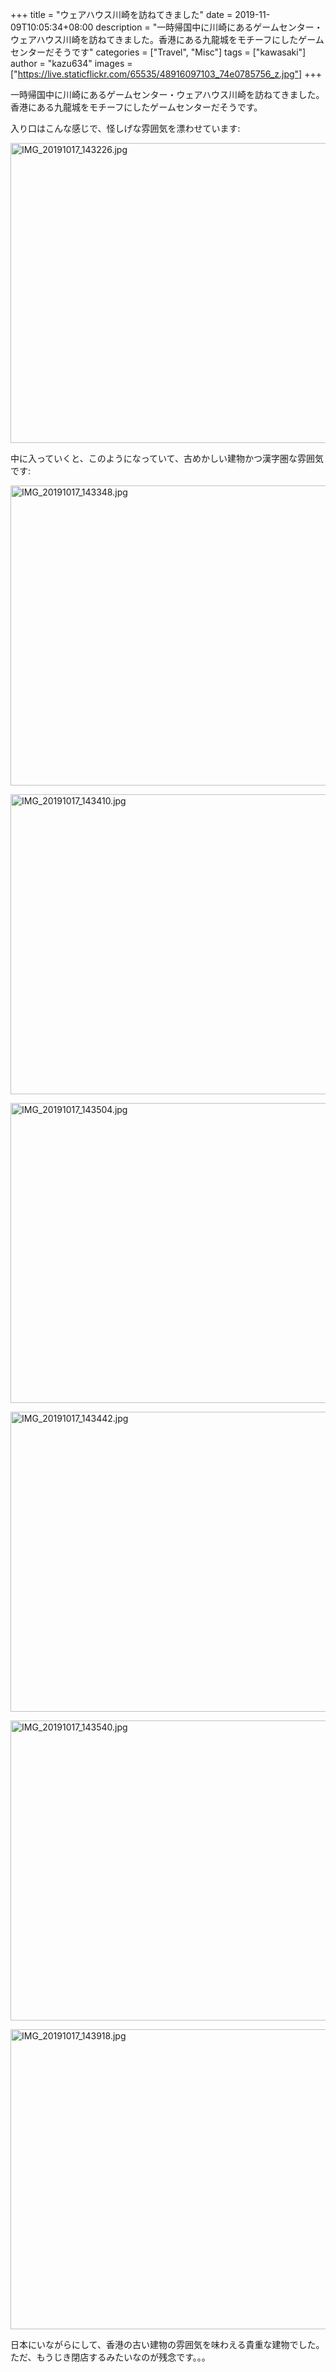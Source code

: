 +++
title = "ウェアハウス川崎を訪ねてきました"
date = 2019-11-09T10:05:34+08:00
description = "一時帰国中に川崎にあるゲームセンター・ウェアハウス川崎を訪ねてきました。香港にある九龍城をモチーフにしたゲームセンターだそうです"
categories = ["Travel", "Misc"]
tags = ["kawasaki"]
author = "kazu634"
images = ["https://live.staticflickr.com/65535/48916097103_74e0785756_z.jpg"]
+++

一時帰国中に川崎にあるゲームセンター・ウェアハウス川崎を訪ねてきました。香港にある九龍城をモチーフにしたゲームセンターだそうです。

入り口はこんな感じで、怪しげな雰囲気を漂わせています:

<a data-flickr-embed="true" href="https://www.flickr.com/photos/42332031@N02/48916828452/in/album-72157711385285711/" title="IMG_20191017_143226.jpg"><img src="https://live.staticflickr.com/65535/48916828452_7d77f383af_z.jpg" width="640" height="480" alt="IMG_20191017_143226.jpg"></a><script async src="//embedr.flickr.com/assets/client-code.js" charset="utf-8"></script>

中に入っていくと、このようになっていて、古めかしい建物かつ漢字圏な雰囲気です:

<a data-flickr-embed="true" href="https://www.flickr.com/photos/42332031@N02/48916625021/in/album-72157711385285711/" title="IMG_20191017_143348.jpg"><img src="https://live.staticflickr.com/65535/48916625021_ef36375d89_z.jpg" width="640" height="480" alt="IMG_20191017_143348.jpg"></a><script async src="//embedr.flickr.com/assets/client-code.js" charset="utf-8"></script>

<a data-flickr-embed="true" href="https://www.flickr.com/photos/42332031@N02/48916096233/in/album-72157711385285711/" title="IMG_20191017_143410.jpg"><img src="https://live.staticflickr.com/65535/48916096233_1b47a4873e_z.jpg" width="640" height="480" alt="IMG_20191017_143410.jpg"></a><script async src="//embedr.flickr.com/assets/client-code.js" charset="utf-8"></script>

<a data-flickr-embed="true" href="https://www.flickr.com/photos/42332031@N02/48916097103/in/album-72157711385285711/" title="IMG_20191017_143504.jpg"><img src="https://live.staticflickr.com/65535/48916097103_74e0785756_z.jpg" width="640" height="480" alt="IMG_20191017_143504.jpg"></a><script async src="//embedr.flickr.com/assets/client-code.js" charset="utf-8"></script>

<a data-flickr-embed="true" href="https://www.flickr.com/photos/42332031@N02/48916096823/in/album-72157711385285711/" title="IMG_20191017_143442.jpg"><img src="https://live.staticflickr.com/65535/48916096823_878537f0de_z.jpg" width="640" height="480" alt="IMG_20191017_143442.jpg"></a><script async src="//embedr.flickr.com/assets/client-code.js" charset="utf-8"></script>

<a data-flickr-embed="true" href="https://www.flickr.com/photos/42332031@N02/48916831112/in/album-72157711385285711/" title="IMG_20191017_143540.jpg"><img src="https://live.staticflickr.com/65535/48916831112_0b6e0e534c_z.jpg" width="640" height="480" alt="IMG_20191017_143540.jpg"></a><script async src="//embedr.flickr.com/assets/client-code.js" charset="utf-8"></script>

<a data-flickr-embed="true" href="https://www.flickr.com/photos/42332031@N02/48916831787/in/album-72157711385285711/" title="IMG_20191017_143918.jpg"><img src="https://live.staticflickr.com/65535/48916831787_8e1f1bf48c_z.jpg" width="640" height="480" alt="IMG_20191017_143918.jpg"></a><script async src="//embedr.flickr.com/assets/client-code.js" charset="utf-8"></script>

日本にいながらにして、香港の古い建物の雰囲気を味わえる貴重な建物でした。ただ、もうじき閉店するみたいなのが残念です。。。
